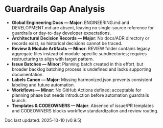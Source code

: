 # Guardrails Gap Analysis

- **Global Engineering Docs — Major**: ENGINEERING.md and DEVELOPMENT.md are absent, leaving no single-source reference for guardrails or day-to-day developer expectations.
- **Architectural Decision Records — Major**: No docs/ADR directory or records exist, so historical decisions cannot be traced.
- **Review & Module Artifacts — Minor**: REVIEW folder contains legacy aggregate files instead of module-specific subdirectories; requires restructuring to align with target pattern.
- **Issue Batches — Minor**: Planning batch created in this effort, but broader backlog batching process is undefined and lacks supporting documentation.
- **Labels Canon — Major**: Missing harmonized.json prevents consistent labeling and future automation.
- **Workflows — Minor**: No GitHub Actions defined; acceptable for planning phase but needs introduction before automation guardrails launch.
- **Templates & CODEOWNERS — Major**: Absence of issue/PR templates and CODEOWNERS blocks workflow standardization and review routing.

Doc last updated: 2025-10-10 (v0.9.5)
